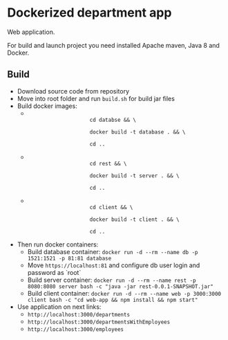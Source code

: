 # Dockerized department app
<p>Web application.<br>
<p>For build and launch project you need installed Apache maven, Java 8 and Docker.</p>

## Build
<ul>
    <li>Download source code from repository</li>
    <li>Move into root folder and run <code>build.sh</code> for build jar files</li>
    <li>Build docker images:
        <ul>
            <li>
                <code>
                    cd databse && \<br>
                    docker build -t database . && \<br>
                    cd ..
                </code>
            </li>
            <li>
                <code>
                    cd rest && \<br>
                    docker build -t server . && \<br>
                    cd ..
                </code>
            </li>
            <li>
                <code>
                    cd client && \<br>
                    docker build -t client . && \<br>
                    cd ..
                </code>
            </li>
        </ul>
    </li>
    <li>Then run docker containers:
        <ul>
            <li>
                Build database container: 
                <code>docker run -d --rm --name db -p 1521:1521 -p 81:81 database</code>
            </li>
            <li>Move <code>https://localhost:81</code> and configure db user login and password as `root`</li>
            <li>
                Build server container: 
                <code>docker run -d --rm --name rest -p 8080:8080 server bash -c "java -jar rest-0.0.1-SNAPSHOT.jar"</code>
            </li>
            <li>
                Build client container: 
                <code>docker run -d --rm --name web -p 3000:3000 client bash -c "cd web-app && npm install && npm start"</code>
            </li>
        </ul>
    </li>
    <li>Use application on next links:
        <ul>
            <li><code>http://localhost:3000/departments</code></li>
            <li><code>http://localhost:3000/departmentsWithEmployees</code></li>
            <li><code>http://localhost:3000/employees</code></li>
        </ul> 
    </li>
</ul>


